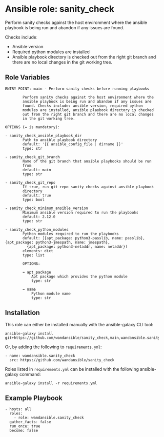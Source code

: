 Ansible role: sanity\_check
===========================

Perform sanity checks against the host environment where the
ansible playbook is being run and abandon if any issues are found.

Checks include:

  * Ansible version
  * Required python modules are installed
  * Ansible playbook directory is checked out from the right git branch
    and there are no local changes in the git working tree.

Role Variables
--------------

```
ENTRY POINT: main - Perform sanity checks before running playbooks

        Perform sanity checks against the host environment where the
        ansible playbook is being run and abandon if any issues are
        found. Checks include: ansible version, required python
        modules are installed, ansible playbook directory is checked
        out from the right git branch and there are no local changes
        in the git working tree.

OPTIONS (= is mandatory):

- sanity_check_ansible_playbook_dir
        Path to ansible playbook directory
        default: '{{ ansible_config_file | dirname }}'
        type: str

- sanity_check_git_branch
        Name of the git branch that ansible playbooks should be run
        from
        default: main
        type: str

- sanity_check_git_repo
        If true, run git repo sanity checks against ansible playbook
        directory
        default: true
        type: bool

- sanity_check_minimum_ansible_version
        Minimum ansible version required to run the playbooks
        default: 2.12.0
        type: str

- sanity_check_python_modules
        Python modules required to run the playbooks
        default: [{apt_package: python3-passlib, name: passlib}, {apt_package: python3-jmespath, name: jmespath},
          {apt_package: python3-netaddr, name: netaddr}]
        elements: dict
        type: list

        OPTIONS:

        = apt_package
            Apt package which provides the python module
            type: str

        = name
            Python module name
            type: str
```

Installation
------------

This role can either be installed manually with the ansible-galaxy CLI tool:

    ansible-galaxy install git+https://github.com/wandansible/sanity_check,main,wandansible.sanity_check

Or, by adding the following to `requirements.yml`:

    - name: wandansible.sanity_check
      src: https://github.com/wandansible/sanity_check

Roles listed in `requirements.yml` can be installed with the following ansible-galaxy command:

    ansible-galaxy install -r requirements.yml

Example Playbook
----------------

    - hosts: all
      roles:
        - role: wandansible.sanity_check
      gather_facts: false
      run_once: true
      become: false
